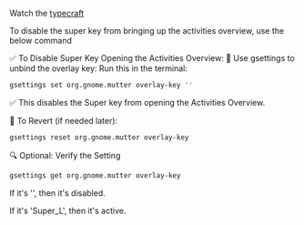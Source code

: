 Watch the [typecraft](https://youtu.be/O1kZd1f724U?si=48PuqWZhWu-Kua9y)

To disable the super key from bringing up the activities overview, use the below command

✅ To Disable Super Key Opening the Activities Overview:
🔧 Use gsettings to unbind the overlay key:
Run this in the terminal:

```bash
gsettings set org.gnome.mutter overlay-key ''
```

✅ This disables the Super key from opening the Activities Overview.

🔄 To Revert (if needed later):

```bash
gsettings reset org.gnome.mutter overlay-key
```

🔍 Optional: Verify the Setting

```bash
gsettings get org.gnome.mutter overlay-key
```

If it's '', then it's disabled.

If it's 'Super_L', then it's active.
